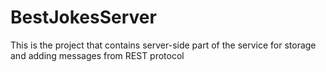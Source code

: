 # BestJokesServer
This is the project that contains server-side part of the service for storage and adding messages from REST protocol
